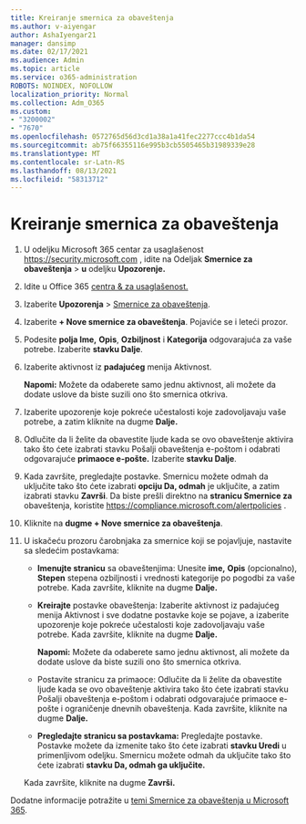 ```yaml
---
title: Kreiranje smernica za obaveštenja
ms.author: v-aiyengar
author: AshaIyengar21
manager: dansimp
ms.date: 02/17/2021
ms.audience: Admin
ms.topic: article
ms.service: o365-administration
ROBOTS: NOINDEX, NOFOLLOW
localization_priority: Normal
ms.collection: Adm_O365
ms.custom:
- "3200002"
- "7670"
ms.openlocfilehash: 0572765d56d3cd1a38a1a41fec2277ccc4b1da54
ms.sourcegitcommit: ab75f66355116e995b3cb5505465b31989339e28
ms.translationtype: MT
ms.contentlocale: sr-Latn-RS
ms.lasthandoff: 08/13/2021
ms.locfileid: "58313712"
---
```

# <a name="create-an-alert-policy"></a>Kreiranje smernica za obaveštenja

1. U odeljku Microsoft 365 centar za usaglašenost <https://security.microsoft.com> , idite na Odeljak **Smernice za obaveštenja** \> **u** odeljku **Upozorenje.**

1. Idite u Office 365 [centra & za usaglašenost.](https://go.microsoft.com/fwlink/p/?linkid=2077143)
1. Izaberite **Upozorenja**  >  [Smernice za obaveštenja](https://go.microsoft.com/fwlink/?linkid=2103208).
1. Izaberite **+ Nove smernice za obaveštenja**. Pojaviće se i leteći prozor.
1. Podesite **polja Ime,** **Opis**, **Ozbiljnost** i **Kategorija** odgovarajuća za vaše potrebe. Izaberite **stavku Dalje**.
1. Izaberite aktivnost iz **padajućeg** menija Aktivnost.

    **Napomi:** Možete da odaberete samo jednu aktivnost, ali možete da dodate uslove da biste suzili ono što smernica otkriva.
1. Izaberite upozorenje koje pokreće učestalosti koje zadovoljavaju vaše potrebe, a zatim kliknite na dugme **Dalje.**
1. Odlučite da li želite da obavestite ljude kada  se ovo obaveštenje aktivira tako što ćete izabrati stavku Pošalji obaveštenja e-poštom i odabrati odgovarajuće **primaoce e-pošte.** Izaberite **stavku Dalje**.
1. Kada završite, pregledajte postavke. Smernicu možete odmah da uključite tako što ćete izabrati **opciju Da, odmah** je uključite, a zatim izabrati stavku **Završi**.
   Da biste prešli direktno na **stranicu Smernice za** obaveštenja, koristite <https://compliance.microsoft.com/alertpolicies> .

2. Kliknite na **dugme + Nove smernice za obaveštenja**.
3. U iskačeću prozoru čarobnjaka za smernice koji se pojavljuje, nastavite sa sledećim postavkama:
   - **Imenujte stranicu** sa obaveštenjima: Unesite **ime,**  **Opis** (opcionalno), **Stepen** stepena ozbiljnosti i vrednosti kategorije po pogodbi za vaše potrebe. Kada završite, kliknite na dugme **Dalje.**
   - **Kreirajte** postavke obaveštenja: Izaberite aktivnost iz padajućeg menija Aktivnost i sve dodatne postavke koje se pojave, a izaberite upozorenje koje pokreće učestalosti koje zadovoljavaju vaše potrebe.  Kada završite, kliknite na dugme **Dalje.**

     **Napomi:** Možete da odaberete samo jednu aktivnost, ali možete da dodate uslove da biste suzili ono što smernica otkriva.

   -  Postavite stranicu za primaoce: Odlučite da li želite da  obavestite ljude kada se ovo  obaveštenje aktivira tako što ćete izabrati stavku Pošalji obaveštenja e-poštom i odabrati odgovarajuće primaoce e-pošte i ograničenje dnevnih obaveštenja.  Kada završite, kliknite na dugme **Dalje.**
   - **Pregledajte stranicu sa postavkama:** Pregledajte postavke. Postavke možete da izmenite tako što ćete izabrati **stavku Uredi** u primenljivom odeljku. Smernicu možete odmah da uključite tako što ćete izabrati **stavku Da, odmah ga uključite.**

   Kada završite, kliknite na dugme **Završi.**

Dodatne informacije potražite u [temi Smernice za obaveštenja u Microsoft 365](https://docs.microsoft.com/microsoft-365/compliance/alert-policies).
